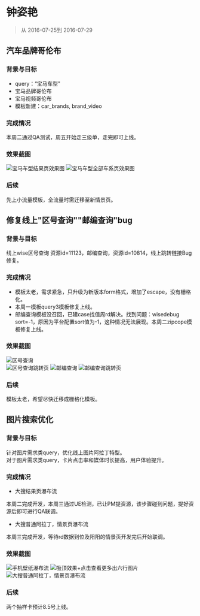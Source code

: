 # 钟姿艳

> 从 2016-07-25到 2016-07-29

## 汽车品牌哥伦布

### 背景与目标

- query：“宝马车型"
- 宝马品牌哥伦布
- 宝马视频哥伦布
- 模板新建：car_brands, brand_video

### 完成情况

本周二通过QA测试，周五开始走三级单，走完即可上线。

### 效果截图

![宝马车型结果页效果图](http://gitlab.baidu.com/psfe/ala-weeklyreport/uploads/4481ee7caab842d73a86e024be79934d/屏幕快照_2016-07-08_12.13.24.png)
![宝马车型全部车系页效果图](http://gitlab.baidu.com/psfe/ala-weeklyreport/uploads/8b8bc27b0f5f60ffeff5cee7b259c716/屏幕快照_2016-07-08_12.13.55.png)

### 后续
先上小流量模板，全流量时需迁移至新情景页。

## 修复线上"区号查询""邮编查询"bug

### 背景与目标

线上wise区号查询 资源id=11123，邮编查询，资源id=10814，线上跳转链接Bug修复。

### 完成情况

- 模板太老，需求紧急，只升级为新版本form格式，增加了escape，没有栅格化。
- 本周一模板query3模板修复上线。
- 邮编查询模板没召回，已建case找值周rd解决。找到问题：wisedebug sort=-1，原因为平台配置sort值为-1，这种情况无法展现。本周二zipcope模板修复上线。

### 效果截图
![区号查询](http://gitlab.baidu.com/psfe/ala-weeklyreport/uploads/605f9e456e7d97b64d2dafa59a0b61ce/屏幕快照_2016-07-28_10.54.07.png)
</br>
![区号查询跳转页](http://gitlab.baidu.com/psfe/ala-weeklyreport/uploads/1da2ee4cbb52799de61b3b7ed4266f50/屏幕快照_2016-07-28_10.54.34.png)
![邮编查询](http://gitlab.baidu.com/psfe/ala-weeklyreport/uploads/4b1b9e0e007518e1622e8a63154e94d3/屏幕快照_2016-07-28_11.06.51.png)
![邮编查询跳转页](http://gitlab.baidu.com/psfe/ala-weeklyreport/uploads/c9a20e9eccca15888ddfa603bc266f7b/屏幕快照_2016-07-28_11.07.54.png)

### 后续
模板太老，希望尽快迁移成栅格化模板。

## 图片搜索优化

### 背景与目标
针对图片需求类query，优化线上图片阿拉丁特型。
</br>对于图片需求类query，卡片点击率和媒体时长提高，用户体验提升。

### 完成情况

- 大搜结果页瀑布流

本周二完成开发，本周三通过UE检测，已让PM提资源，该步骤碰到问题，提好资源后即可进行QA联调。

- 大搜普通阿拉丁，情景页瀑布流

本周三完成开发，等待rd数据到位及阳阳的情景页开发完后开始联调。

### 效果截图
![手机壁纸瀑布流](http://gitlab.baidu.com/psfe/ala-weeklyreport/uploads/39a1da0cf39799a4d1e2642111a8374c/屏幕快照_2016-07-28_11.05.00.png)
![吸顶效果+点击查看更多出六行图片](http://gitlab.baidu.com/psfe/ala-weeklyreport/uploads/f0b95fc8781cba80649163b9455f5bb8/屏幕快照_2016-07-28_11.05.28.png)
![大搜普通阿拉丁，情景页瀑布流](http://gitlab.baidu.com/psfe/ala-weeklyreport/uploads/700adaa874ee5a680ae0c4f0673deafa/屏幕快照_2016-07-28_11.06.01.png)

### 后续
两个抽样卡预计8.5号上线。